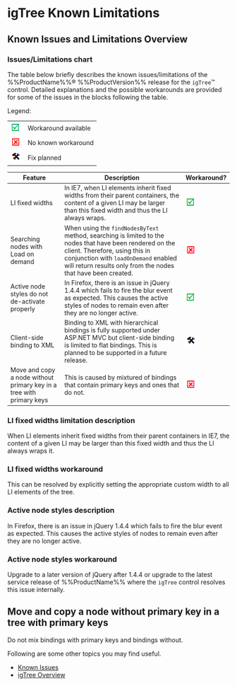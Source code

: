﻿<!--
|metadata|
{
    "fileName": "igtree-known-limitations",
    "controlName": "igTree",
    "tags": ["How Do I","Known Issues","Tips and Tricks"]
}
|metadata|
-->

# igTree Known Limitations

## Known Issues and Limitations Overview
### Issues/Limitations chart
The table below briefly describes the known issues/limitations of the %%ProductName%%® %%ProductVersion%% release for the `igTree`™ control. Detailed explanations and the possible workarounds are provided for some of the issues in the blocks following the table.

Legend:

<table class="table">
    <tbody>
        <tr>
            <td><img src="../../images/images/positive.png" alt="" class="img-responsive"></td>
            <td>Workaround available</td>
        </tr>
        <tr>
            <td><img src="../../images/images/negative.png" alt="" class="img-responsive"></td>
            <td>No known workaround</td>
        </tr>
        <tr>
            <td><img src="../../images/images/plannedFix.png" alt="" class="img-responsive"></td>
            <td>Fix planned</td>
        </tr>
    </tbody>
</table>

Feature | Description | Workaround?
---|---|---
LI fixed widths|In IE7, when LI elements inherit fixed widths from their parent containers, the content of a given LI may be larger than this fixed width and thus the LI always wraps. |![](../../images/images/positive.png)
Searching nodes with Load on demand|When using the `findNodesByText` method, searching is limited to the nodes that have been rendered on the client. Therefore, using this in conjunction with `loadOnDemand` enabled will return results only from the nodes that have been created.|![](../../images/images/negative.png)
Active node styles do not de-activate properly|In Firefox, there is an issue in jQuery 1.4.4 which fails to fire the blur event as expected. This causes the active styles of nodes to remain even after they are no longer active.|![](../../images/images/positive.png)
Client-side binding to XML|Binding to XML with hierarchical bindings is fully supported under ASP.NET MVC but client-side binding is limited to flat bindings. This is planned to be supported in a future release.|![](../../images/images/plannedFix.png)
Move and copy a node without primary key in a tree with primary keys|This is caused by mixtured of bindings that contain primary keys and ones that do not.|![](../../images/images/negative.png)

### LI fixed widths limitation description
When LI elements inherit fixed widths from their parent containers in IE7, the content of a given LI may be larger than this fixed width and thus the LI always wraps it.

### LI fixed widths workaround
This can be resolved by explicitly setting the appropriate custom width to all LI elements of the tree.

### Active node styles description
In Firefox, there is an issue in jQuery 1.4.4 which fails to fire the blur event as expected. This causes the active styles of nodes to remain even after they are no longer active.

### Active node styles workaround
Upgrade to a later version of jQuery after 1.4.4 or upgrade to the latest service release of %%ProductName%% where the `igTree` control resolves this issue internally.

## Move and copy a node without primary key in a tree with primary keys
Do not mix bindings with primary keys and bindings without.

Following are some other topics you may find useful.

-   [Known Issues](Known-Issues-Revision-History.html)
-   [igTree Overview](igTree-Overview.html)

 

 


